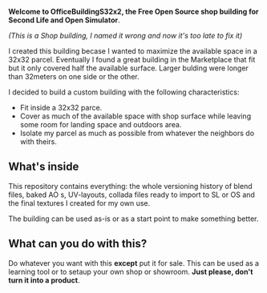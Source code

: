 **Welcome to OfficeBuildingS32x2, the Free Open Source shop building for Second Life and Open Simulator**.

*(This is a Shop building, I named it wrong and now it's too late to fix it)*

I created this building becase I wanted to maximize the available space in a 32x32 parcel.
Eventually I found a great building in the Marketplace that fit but it only covered half the available surface. Larger bulding were longer than 32meters on one side or the other.

I decided to build a custom building with the following characteristics:

  * Fit inside a 32x32 parce.
  * Cover as much of the available space with shop surface while leaving some room for landing space and outdoors area.
  * Isolate my parcel as much as possible from whatever the neighbors do with theirs.

## What's inside

This repository contains everything: the whole versioning history of blend files, baked AO s, UV-layouts, collada files ready to import to SL or OS and the final textures I created for my own use.

The building can be used as-is or as a start point to make something better.

## What can you do with this?

Do whatever you want with this **except** put it for sale. This can be used as a learning tool or to setaup your own shop or showroom. **Just please, don't turn it into a product**.
